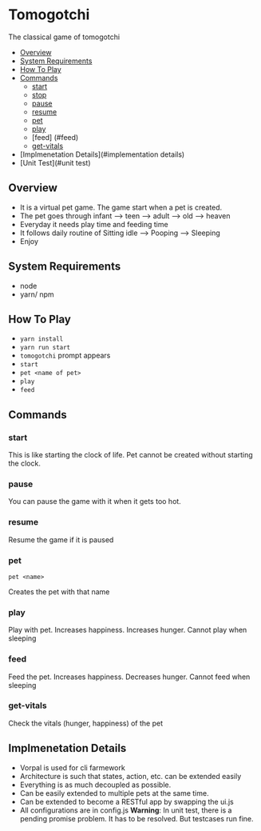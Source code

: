# Tomogotchi
The classical game of tomogotchi
<!-- toc -->

- [Overview](#overview)
- [System Requirements](#installation)
- [How To Play](#getting-started)
- [Commands](#commands)
  * [start](#start)
  * [stop](#stop)
  * [pause](#pause)
  * [resume](#resume)
  * [pet](#pet)
  * [play](#play)
  * [feed] (#feed)
  * [get-vitals](#get-vitals)
- [Implmenetation Details](#implementation details)
- [Unit Test](#unit test)
<!-- tocstop -->

## Overview
- It is a virtual pet game. The game start when a pet is created. 
- The pet goes through infant --> teen --> adult --> old --> heaven
- Everyday it needs play time and feeding time
- It follows daily routine of Sitting idle --> Pooping --> Sleeping
- Enjoy

## System Requirements
- node
- yarn/ npm

## How To Play
- `yarn install`
- `yarn run start`
- `tomogotchi` prompt appears
- `start`
- `pet <name of pet>`
- `play`
- `feed`

## Commands

### start
This is like starting the clock of life. Pet cannot be created without starting the clock.

### pause
You can pause the game with it when it gets too hot.

### resume
Resume the game if it is paused

### pet
```
pet <name>
```
Creates the pet with that name

### play
Play with pet. Increases happiness. Increases hunger. Cannot play when sleeping

### feed
Feed the pet. Increases happiness. Decreases hunger. Cannot feed when sleeping

### get-vitals
Check the vitals (hunger, happiness) of the pet

## Implmenetation Details
- Vorpal is used for cli farmework
- Architecture is such that states, action, etc. can be extended easily
- Everything is as much decoupled as possible.
- Can be easily extended to multiple pets at the same time.
- Can be extended to become a RESTful app by swapping the ui.js
- All configurations are in config.js
**Warning**: In unit test, there is a pending promise problem. It has to be resolved. But testcases run fine.
